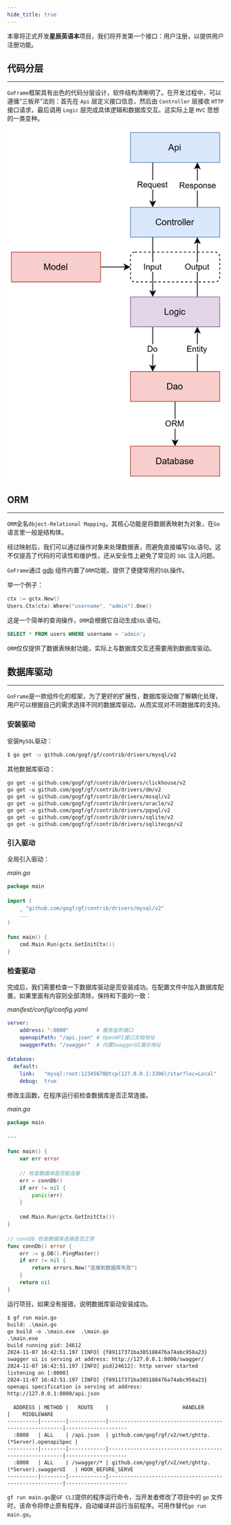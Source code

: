 ```yaml
---
hide_title: true
---
```

本章将正式开发**星辰英语本**项目，我们将开发第一个接口：用户注册，以提供用户注册功能。

## 代码分层
---
`GoFrame`框架具有出色的代码分层设计，软件结构清晰明了。在开发过程中，可以遵循“三板斧”法则：首先在 `Api` 层定义接口信息，然后由 `Controller` 层接收 `HTTP` 接口请求，最后调用 `Logic` 层完成具体逻辑和数据库交互。这实际上是 `MVC` 思想的一类变种。

![流程](../assets/流程.svg)


## ORM
---
`ORM`全名`Object-Relational Mapping`，其核心功能是将数据表映射为对象，在`Go`语言里一般是结构体。

经过映射后，我们可以通过操作对象来处理数据表，而避免直接编写`SQL`语句。这不仅提高了代码的可读性和维护性，还从安全性上避免了常见的 `SQL` 注入问题。

`GoFrame`通过 [gdb](https://goframe.org/docs/core/gdb) 组件内置了`ORM`功能，提供了便捷常用的`SQL`操作。 

举一个例子：
```go
ctx := gctx.New()
Users.Ctx(ctx).Where("username", "admin").One()
```

这是一个简单的查询操作，`ORM`会根据它自动生成`SQL`语句。
```sql
SELECT * FROM users WHERE username = 'admin';
```

`ORM`仅仅提供了数据表映射功能，实际上与数据库交互还需要用到数据库驱动。

## 数据库驱动
---
`GoFrame`是一款组件化的框架，为了更好的扩展性，数据库驱动做了解耦化处理，用户可以根据自己的需求选择不同的数据库驱动，从而实现对不同数据库的支持。

### 安装驱动
安装`MySQL`驱动：
```bash
$ go get -u github.com/gogf/gf/contrib/drivers/mysql/v2
```

其他数据库驱动：
```text
go get -u github.com/gogf/gf/contrib/drivers/clickhouse/v2
go get -u github.com/gogf/gf/contrib/drivers/dm/v2
go get -u github.com/gogf/gf/contrib/drivers/mssql/v2
go get -u github.com/gogf/gf/contrib/drivers/oracle/v2
go get -u github.com/gogf/gf/contrib/drivers/pgsql/v2
go get -u github.com/gogf/gf/contrib/drivers/sqlite/v2
go get -u github.com/gogf/gf/contrib/drivers/sqlitecgo/v2
```

### 引入驱动
全局引入驱动：

*main.go*
```go
package main

import (
	_ "github.com/gogf/gf/contrib/drivers/mysql/v2"
	...
)

func main() {
	cmd.Main.Run(gctx.GetInitCtx())
}
```

### 检查驱动
完成后，我们需要检查一下数据库驱动是否安装成功。在配置文件中加入数据库配置，如果里面有内容则全部清除，保持和下面的一致：

*manifest/config/config.yaml*
```yaml
server:
    address: ":8000"         # 服务监听端口
    openapiPath: "/api.json" # OpenAPI接口文档地址
    swaggerPath: "/swagger"  # 内置SwaggerUI展示地址

database:
  default:
    link:   "mysql:root:12345678@tcp(127.0.0.1:3306)/star?loc=Local"
    debug:  true
```

修改主函数，在程序运行前检查数据库是否正常连接。

*main.go*
```go
package main

···

func main() {
	var err error

	// 检查数据库是否能连接
	err = connDb()
	if err != nil {
		panic(err)
	}

	cmd.Main.Run(gctx.GetInitCtx())
}

// connDb 检查数据库连接是否正常
func connDb() error {
	err := g.DB().PingMaster()
	if err != nil {
		return errors.New("连接到数据库失败")
	}
	return nil
}
```

运行项目，如果没有报错，说明数据库驱动安装成功。
```base
$ gf run main.go
build: .\main.go
go build -o .\main.exe  .\main.go
.\main.exe 
build running pid: 24612
2024-11-07 16:42:51.197 [INFO] {f89117371ba305188476a74abc958a23} swagger ui is serving at address: http://127.0.0.1:8000/swagger/
2024-11-07 16:42:51.197 [INFO] pid[24612]: http server started listening on [:8000]
2024-11-07 16:42:51.197 [INFO] {f89117371ba305188476a74abc958a23} openapi specification is serving at address: http://127.0.0.1:8000/api.json

  ADDRESS | METHOD |   ROUTE    |                        HANDLER                        |    MIDDLEWARE
----------|--------|------------|-------------------------------------------------------|--------------------
  :8000   | ALL    | /api.json  | github.com/gogf/gf/v2/net/ghttp.(*Server).openapiSpec |
----------|--------|------------|-------------------------------------------------------|--------------------
  :8000   | ALL    | /swagger/* | github.com/gogf/gf/v2/net/ghttp.(*Server).swaggerUI   | HOOK_BEFORE_SERVE
----------|--------|------------|-------------------------------------------------------|--------------------
```

`gf run main.go`是`GF CLI`提供的程序运行命令，当开发者修改了项目中的 `go` 文件时，该命令将停止原有程序，自动编译并运行当前程序。可用作替代`go run main.go`。